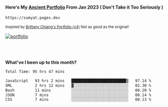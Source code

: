 #### Here's My [Ancient Portfolio](https://sumyat.pages.dev) From Jan 2023 ( Don't Take it Too Seriously ) 
````bash
https://sumyat.pages.dev 
````

<sub>Inspired by [Brittany Chiang's Portfolio (v4)](https://v4.brittanychiang.com/) Not as good as the original!</sub>


<a href='https://sumyat.pages.dev/'>
    <img src='https://github.com/sumyat-aung/sumyat-aung/assets/108873224/c9b4f2be-c585-4dd3-84e1-692c3854a6d8' alt='portfolio' align='center' />
</a>


<br />
<br />


<br />
<br />

**What've I been up to this month?**

<!--START_SECTION:waka-->

```txt
Total Time: 95 hrs 47 mins

JavaScript   93 hrs 2 mins   ████████████████████████▒   97.14 %
XML          2 hrs 12 mins   ▓░░░░░░░░░░░░░░░░░░░░░░░░   02.30 %
Bash         11 mins         ░░░░░░░░░░░░░░░░░░░░░░░░░   00.20 %
JSON         7 mins          ░░░░░░░░░░░░░░░░░░░░░░░░░   00.14 %
CSS          7 mins          ░░░░░░░░░░░░░░░░░░░░░░░░░   00.13 %
```

<!--END_SECTION:waka-->




